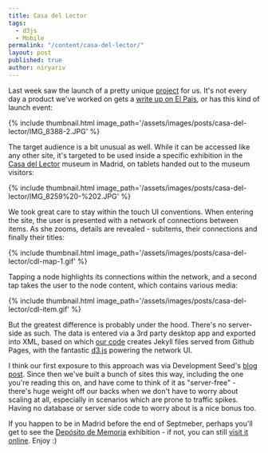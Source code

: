 ```yaml
---
title: Casa del Lector
tags:
  - d3js
  - Mobile
permalink: "/content/casa-del-lector/"
layout: post
published: true
author: niryariv
---
```



Last week saw the launch of a pretty unique [project](http://gizra.github.io/CDL/) for us. It's not every day a product we've worked on gets a [write up on El Pais](http://cultura.elpais.com/cultura/2014/03/05/actualidad/1394047004_090821.html), or has this kind of launch event:

{% include thumbnail.html image_path='/assets/images/posts/casa-del-lector/IMG_8388-2.JPG' %}

The target audience is a bit unusual as well. While it can be accessed like any other site, it's targeted to be used inside a specific exhibition in the [Casa del Lector](http://casalector.fundaciongsr.com/) museum in Madrid, on tablets handed out to the museum visitors:

{% include thumbnail.html image_path='/assets/images/posts/casa-del-lector/IMG_8259%20-%202.JPG' %}

We took great care to stay within the touch UI conventions. When entering the site, the user is presented with a network of connections between items. As she zooms, details are revealed - subitems, their connections and finally their titles:

{% include thumbnail.html image_path='/assets/images/posts/casa-del-lector/cdl-map-1.gif' %}

<!-- more -->

Tapping a node highlights its connections within the network, and a second tap takes the user to the node content, which contains various media:

{% include thumbnail.html image_path='/assets/images/posts/casa-del-lector/cdl-item.gif' %}

But the greatest difference is probably under the hood. There's no server-side as such. The data is entered via a 3rd party desktop app and exported into XML, based on which [our code](https://github.com/Gizra/CDL/) creates Jekyll files served from Github Pages, with the fantastic [d3.js](http://d3js.org/) powering the network UI.

I think our first exposure to this approach was via Development Seed's [blog post](http://developmentseed.org/blog/2012/07/27/build-cms-free-websites/). Since then we've built a bunch of sites this way, including the one you're reading this on, and have come to think of it as "server-free" - there's huge weight off our backs when we don't have to worry about scaling at all, especially in scenarios which are prone to traffic spikes. Having no database or server side code to worry about is a nice bonus too.

If you happen to be in Madrid before the end of Septmeber, perhaps you'll get to see the [Depósito de Memoria](http://casalector.fundaciongsr.com/story.php?id=1288) exhibition - if not, you can still [visit it online](https://github.com/Gizra/CDL/). Enjoy :)
